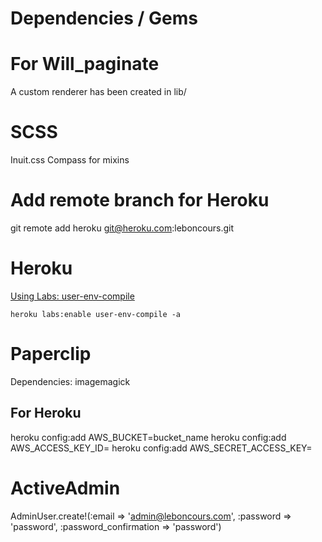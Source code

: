 # Dependencies / Gems

# For Will_paginate
A custom renderer has been created in lib/

# SCSS
Inuit.css
Compass for mixins

# Add remote branch for Heroku
git remote add heroku git@heroku.com:leboncours.git


# Heroku

[Using Labs: user-env-compile](https://devcenter.heroku.com/articles/labs-user-env-compile#use-case)

    heroku labs:enable user-env-compile -a

# Paperclip

Dependencies: imagemagick

## For Heroku

heroku config:add AWS_BUCKET=bucket_name
heroku config:add AWS_ACCESS_KEY_ID=
heroku config:add AWS_SECRET_ACCESS_KEY=

# ActiveAdmin
AdminUser.create!(:email => 'admin@leboncours.com', :password => 'password', :password_confirmation => 'password')

